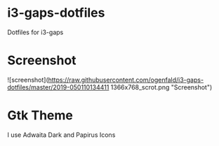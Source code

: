 # i3-gaps-dotfiles
Dotfiles for i3-gaps
# Screenshot
![screenshot](https://raw.githubusercontent.com/ogenfald/i3-gaps-dotfiles/master/2019-050110134411 1366x768_scrot.png "Screenshot")
# Gtk Theme
I use Adwaita Dark and Papirus Icons
